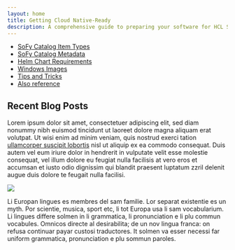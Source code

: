 ```yaml
---
layout: home
title: Getting Cloud Native-Ready
description: A comprehensive guide to preparing your software for HCL SoFy
---
```


- [SoFy Catalog Item Types](#sofy-catalog-item-types)
- [SoFy Catalog Metadata](#sofy-catalog-content-metadata)
- [Helm Chart Requirements](#helm-chart-requirements)
- [Windows Images](#windows-images)
- [Tips and Tricks](#tips-and-tricks)
- [Also reference](#also-reference)

## Recent Blog Posts

Lorem ipsum dolor sit amet, consectetuer adipiscing elit, sed diam nonummy nibh euismod tincidunt ut laoreet dolore magna aliquam erat volutpat. Ut wisi enim ad minim veniam, quis nostrud exerci tation [ullamcorper suscipit lobortis](https://google.com) nisl ut aliquip ex ea commodo consequat. Duis autem vel eum iriure dolor in hendrerit in vulputate velit esse molestie consequat, vel illum dolore eu feugiat nulla facilisis at vero eros et accumsan et iusto odio dignissim qui blandit praesent luptatum zzril delenit augue duis dolore te feugait nulla facilisi.

<img src='{{ "assets/images/landscape-architecture-fun-facts-outside-productions-blog-980x551.jpg" | relative_url }}' class='inline-image img-wide' />

Li Europan lingues es membres del sam familie. Lor separat existentie es un myth. Por scientie, musica, sport etc, li tot Europa usa li sam vocabularium. Li lingues differe solmen in li grammatica, li pronunciation e li plu commun vocabules. Omnicos directe al desirabilita; de un nov lingua franca: on refusa continuar payar custosi traductores. It solmen va esser necessi far uniform grammatica, pronunciation e plu sommun paroles.